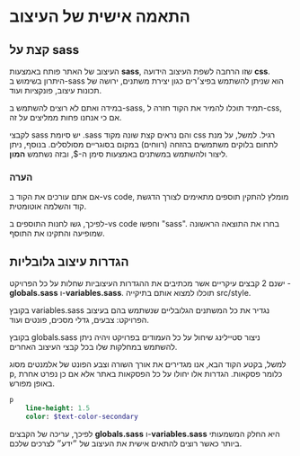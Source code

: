 # התאמה אישית של העיצוב

## קצת על sass

העיצוב של האתר פותח באמצעות **sass**, שזו הרחבה לשפת העיצוב הידועה **css**. היתרון בשימוש ב-sass הוא שניתן להשתמש בפיצ׳רים כגון יצירת משתנים, ירושה של תכונות עיצוב, פונקציות ועוד.

במידה ואתם לא רוצים להשתמש ב-sass, תמיד תוכלו להמיר את הקוד חזרה ל-css, אם כי אנחנו פחות ממליצים על זה.

לקבצי sass יש סיומת .sass והם נראים קצת שונה מקוד css רגיל. למשל, על מנת לתחום בלוקים משתמשים בהזחה (רווחים) במקום בסוגריים מסולסלים.
בנוסף, ניתן ליצור ולהשתמש במשתנים באמצעות סימן ה-$, ובזה נשתמש **המון**.

### הערה

אם אתם עורכים את הקוד ב-vs code, מומלץ להתקין תוספים מתאימים לצורך הדגשת קוד והשלמה אוטומטית.

לפיכך, גשו לחנות התוספים ב-vs code וחפשו "sass". בחרו את התוצאה הראשונה שמופיעה והתקינו את התוסף.

## הגדרות עיצוב גלובליות

ישנם 2 קבצים עיקריים אשר מכתיבים את ההגדרות העיצוביות שחלות על כל הפרויקט - **globals.sass** ו-**variables.sass**. תוכלו למצוא אותם בתיקייה src/style.

בקובץ variables.sass נגדיר את כל המשתנים הגלובליים שנשתמש בהם בעיצוב הפרויקט: צבעים, גדלי מסכים, פונטים ועוד.

בקובץ globals.sass ניצור סטיילינג שיחול על כל העמודים בפרויקט ויהיה ניתן להשתמש במחלקות שלו בכל קבצי העיצוב האחרים.

למשל, בקטע הקוד הבא, אנו מגדירים את אורך השורה וצבע הפונט של אלמנטים מסוג p, כלומר פסקאות. הגדרות אלו יחולו על כל הפסקאות באתר אלא אם כן נפרט אחרת באופן מפורש.

<div dir="ltr">

```sass
p
    line-height: 1.5
    color: $text-color-secondary
```

</div>

לפיכך, עריכה של הקבצים **globals.sass** ו-**variables.sass**
היא החלק המשמעותי ביותר כאשר רוצים להתאים אישית את העיצוב של ״ידע״ לצרכים שלכם.
